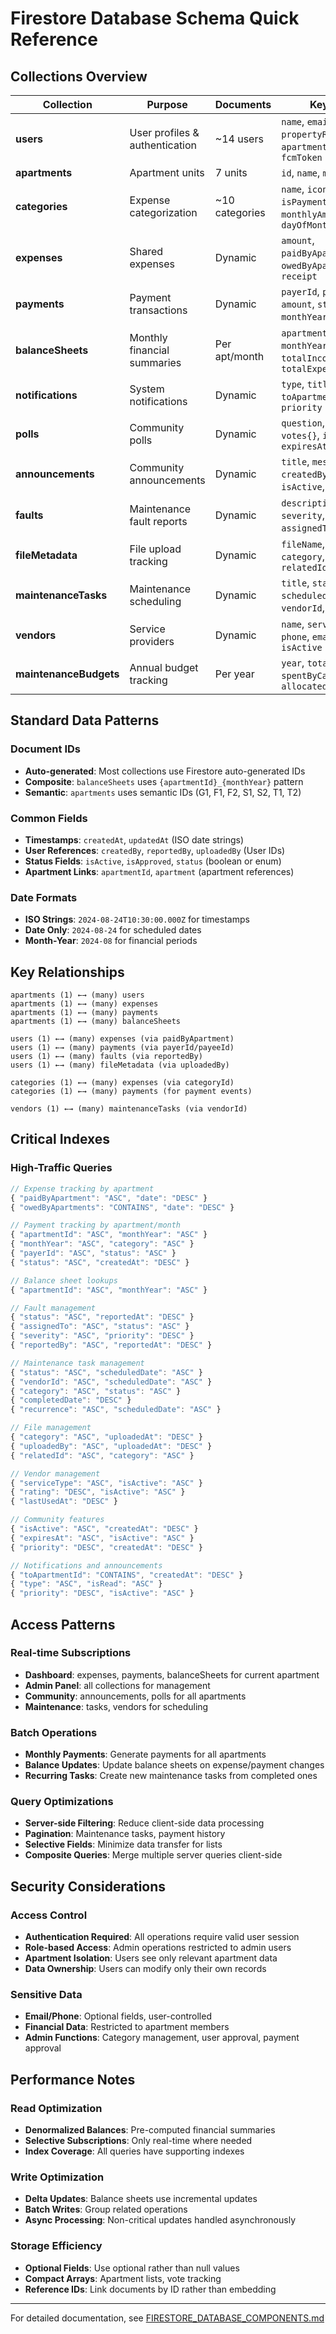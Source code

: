 # Firestore Database Schema Quick Reference

## Collections Overview

| Collection             | Purpose                        | Documents      | Key Fields                                                                     |
| ---------------------- | ------------------------------ | -------------- | ------------------------------------------------------------------------------ |
| **users**              | User profiles & authentication | ~14 users      | `name`, `email`, `role`, `propertyRole`, `apartment`, `isApproved`, `fcmToken` |
| **apartments**         | Apartment units                | 7 units        | `id`, `name`, `members[]`                                                      |
| **categories**         | Expense categorization         | ~10 categories | `name`, `icon`, `noSplit`, `isPaymentEvent`, `monthlyAmount`, `dayOfMonth`     |
| **expenses**           | Shared expenses                | Dynamic        | `amount`, `paidByApartment`, `owedByApartments[]`, `receipt`                   |
| **payments**           | Payment transactions           | Dynamic        | `payerId`, `payeeId`, `amount`, `status`, `monthYear`, `receiptURL`            |
| **balanceSheets**      | Monthly financial summaries    | Per apt/month  | `apartmentId`, `monthYear`, `totalIncome`, `totalExpenses`                     |
| **notifications**      | System notifications           | Dynamic        | `type`, `title`, `message`, `toApartmentId`, `priority`                        |
| **polls**              | Community polls                | Dynamic        | `question`, `options[]`, `votes{}`, `isActive`, `expiresAt`                    |
| **announcements**      | Community announcements        | Dynamic        | `title`, `message`, `createdBy`, `priority`, `isActive`, `expiresAt`           |
| **faults**             | Maintenance fault reports      | Dynamic        | `description`, `status`, `severity`, `reportedBy`, `assignedTo`, `priority`    |
| **fileMetadata**       | File upload tracking           | Dynamic        | `fileName`, `downloadURL`, `category`, `uploadedBy`, `relatedId`               |
| **maintenanceTasks**   | Maintenance scheduling         | Dynamic        | `title`, `status`, `scheduledDate`, `vendorId`, `recurrence`                   |
| **vendors**            | Service providers              | Dynamic        | `name`, `serviceType`, `phone`, `email`, `rating`, `isActive`                  |
| **maintenanceBudgets** | Annual budget tracking         | Per year       | `year`, `totalBudget`, `spentByCategory{}`, `allocatedByCategory{}`            |

## Standard Data Patterns

### Document IDs

- **Auto-generated**: Most collections use Firestore auto-generated IDs
- **Composite**: `balanceSheets` uses `{apartmentId}_{monthYear}` pattern
- **Semantic**: `apartments` uses semantic IDs (G1, F1, F2, S1, S2, T1, T2)

### Common Fields

- **Timestamps**: `createdAt`, `updatedAt` (ISO date strings)
- **User References**: `createdBy`, `reportedBy`, `uploadedBy` (User IDs)
- **Status Fields**: `isActive`, `isApproved`, `status` (boolean or enum)
- **Apartment Links**: `apartmentId`, `apartment` (apartment references)

### Date Formats

- **ISO Strings**: `2024-08-24T10:30:00.000Z` for timestamps
- **Date Only**: `2024-08-24` for scheduled dates
- **Month-Year**: `2024-08` for financial periods

## Key Relationships

```
apartments (1) ←→ (many) users
apartments (1) ←→ (many) expenses
apartments (1) ←→ (many) payments
apartments (1) ←→ (many) balanceSheets

users (1) ←→ (many) expenses (via paidByApartment)
users (1) ←→ (many) payments (via payerId/payeeId)
users (1) ←→ (many) faults (via reportedBy)
users (1) ←→ (many) fileMetadata (via uploadedBy)

categories (1) ←→ (many) expenses (via categoryId)
categories (1) ←→ (many) payments (for payment events)

vendors (1) ←→ (many) maintenanceTasks (via vendorId)
```

## Critical Indexes

### High-Traffic Queries

```javascript
// Expense tracking by apartment
{ "paidByApartment": "ASC", "date": "DESC" }
{ "owedByApartments": "CONTAINS", "date": "DESC" }

// Payment tracking by apartment/month
{ "apartmentId": "ASC", "monthYear": "ASC" }
{ "monthYear": "ASC", "category": "ASC" }
{ "payerId": "ASC", "status": "ASC" }
{ "status": "ASC", "createdAt": "DESC" }

// Balance sheet lookups
{ "apartmentId": "ASC", "monthYear": "ASC" }

// Fault management
{ "status": "ASC", "reportedAt": "DESC" }
{ "assignedTo": "ASC", "status": "ASC" }
{ "severity": "ASC", "priority": "DESC" }
{ "reportedBy": "ASC", "reportedAt": "DESC" }

// Maintenance task management
{ "status": "ASC", "scheduledDate": "ASC" }
{ "vendorId": "ASC", "scheduledDate": "ASC" }
{ "category": "ASC", "status": "ASC" }
{ "completedDate": "DESC" }
{ "recurrence": "ASC", "scheduledDate": "ASC" }

// File management
{ "category": "ASC", "uploadedAt": "DESC" }
{ "uploadedBy": "ASC", "uploadedAt": "DESC" }
{ "relatedId": "ASC", "category": "ASC" }

// Vendor management
{ "serviceType": "ASC", "isActive": "ASC" }
{ "rating": "DESC", "isActive": "ASC" }
{ "lastUsedAt": "DESC" }

// Community features
{ "isActive": "ASC", "createdAt": "DESC" }
{ "expiresAt": "ASC", "isActive": "ASC" }
{ "priority": "DESC", "createdAt": "DESC" }

// Notifications and announcements
{ "toApartmentId": "CONTAINS", "createdAt": "DESC" }
{ "type": "ASC", "isRead": "ASC" }
{ "priority": "DESC", "isActive": "ASC" }
```

## Access Patterns

### Real-time Subscriptions

- **Dashboard**: expenses, payments, balanceSheets for current apartment
- **Admin Panel**: all collections for management
- **Community**: announcements, polls for all apartments
- **Maintenance**: tasks, vendors for scheduling

### Batch Operations

- **Monthly Payments**: Generate payments for all apartments
- **Balance Updates**: Update balance sheets on expense/payment changes
- **Recurring Tasks**: Create new maintenance tasks from completed ones

### Query Optimizations

- **Server-side Filtering**: Reduce client-side data processing
- **Pagination**: Maintenance tasks, payment history
- **Selective Fields**: Minimize data transfer for lists
- **Composite Queries**: Merge multiple server queries client-side

## Security Considerations

### Access Control

- **Authentication Required**: All operations require valid user session
- **Role-based Access**: Admin operations restricted to admin users
- **Apartment Isolation**: Users see only relevant apartment data
- **Data Ownership**: Users can modify only their own records

### Sensitive Data

- **Email/Phone**: Optional fields, user-controlled
- **Financial Data**: Restricted to apartment members
- **Admin Functions**: Category management, user approval, payment approval

## Performance Notes

### Read Optimization

- **Denormalized Balances**: Pre-computed financial summaries
- **Selective Subscriptions**: Only real-time where needed
- **Index Coverage**: All queries have supporting indexes

### Write Optimization

- **Delta Updates**: Balance sheets use incremental updates
- **Batch Writes**: Group related operations
- **Async Processing**: Non-critical updates handled asynchronously

### Storage Efficiency

- **Optional Fields**: Use optional rather than null values
- **Compact Arrays**: Apartment lists, vote tracking
- **Reference IDs**: Link documents by ID rather than embedding

---

For detailed documentation, see [FIRESTORE_DATABASE_COMPONENTS.md](FIRESTORE_DATABASE_COMPONENTS.md)
